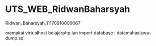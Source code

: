 # UTS_WEB_RidwanBaharsyah
Ridwan_Baharsyah_11170910000067

memakai virtualhost belajarphp.lan
import database : datamahasiswa-dump.sql
